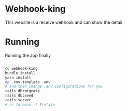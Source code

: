 # Webhook-king


This website is a receive webhook and can show the detail.


# Running

Running the app finally

```bash

cd webhook-king
bundle install
yarn install
cp .env.template .env
# and then change .env configurations for you
rails db:migrate
rails db:seed
rails server
# or foreman -f Profile
```